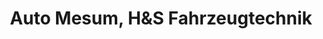 ---
title: "Auto Mesum, H&S Fahrzeugtechnik"
url: /rheine/auto-mesum-hunds-fahrzeugtechnik/
shop: Autowerkstatt
---